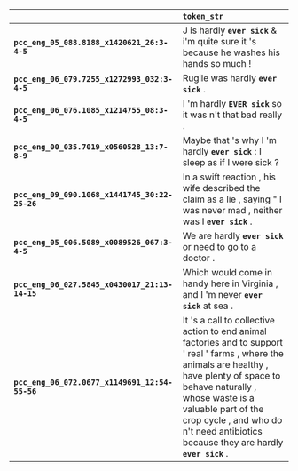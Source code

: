 |                                                | `token_str`                                                                                                                                                                                                                                                                                         |
|:-----------------------------------------------|:----------------------------------------------------------------------------------------------------------------------------------------------------------------------------------------------------------------------------------------------------------------------------------------------------|
| **`pcc_eng_05_088.8188_x1420621_26:3-4-5`**    | J is hardly __``ever sick``__ & i'm quite sure it 's because he washes his hands so much !                                                                                                                                                                                                          |
| **`pcc_eng_06_079.7255_x1272993_032:3-4-5`**   | Rugile was hardly __``ever sick``__ .                                                                                                                                                                                                                                                               |
| **`pcc_eng_06_076.1085_x1214755_08:3-4-5`**    | I 'm hardly __``EVER sick``__ so it was n't that bad really .                                                                                                                                                                                                                                       |
| **`pcc_eng_00_035.7019_x0560528_13:7-8-9`**    | Maybe that 's why I 'm hardly __``ever sick``__ : I sleep as if I were sick ?                                                                                                                                                                                                                       |
| **`pcc_eng_09_090.1068_x1441745_30:22-25-26`** | In a swift reaction , his wife described the claim as a lie , saying " I was never mad , neither was I __``ever sick``__ .                                                                                                                                                                          |
| **`pcc_eng_05_006.5089_x0089526_067:3-4-5`**   | We are hardly __``ever sick``__ or need to go to a doctor .                                                                                                                                                                                                                                         |
| **`pcc_eng_06_027.5845_x0430017_21:13-14-15`** | Which would come in handy here in Virginia , and I 'm never __``ever sick``__ at sea .                                                                                                                                                                                                              |
| **`pcc_eng_06_072.0677_x1149691_12:54-55-56`** | It 's a call to collective action to end animal factories and to support ' real ' farms , where the animals are healthy , have plenty of space to behave naturally , whose waste is a valuable part of the crop cycle , and who do n't need antibiotics because they are hardly __``ever sick``__ . |